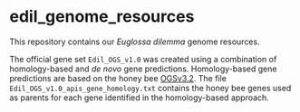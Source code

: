 # edil_genome_resources

This repository contains our _Euglossa dilemma_ genome resources.  

The official gene set `Edil_OGS_v1.0` was created using a combination of homology-based and _de novo_ gene predictions. Homology-based gene predictions are based on the honey bee [OGSv3.2](http://hymenopteragenome.org/beebase/?q=download_sequences). The file `Edil_OGS_v1.0_apis_gene_homology.txt` contains the honey bee genes used as parents for each gene identified in the homology-based approach.   
